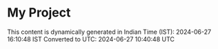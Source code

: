 # My Project

This content is dynamically generated in Indian Time (IST): 2024-06-27 16:10:48 IST
Converted to UTC: 2024-06-27 10:40:48 UTC
